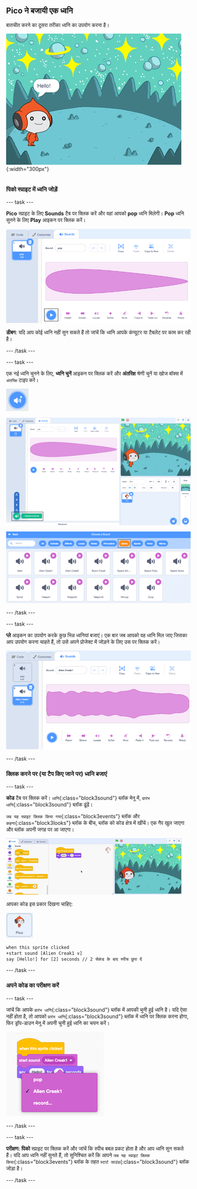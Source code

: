 ## Pico ने बजायी एक ध्वनि

<div style="display: flex; flex-wrap: wrap">
<div style="flex-basis: 200px; flex-grow: 1; margin-right: 15px;">
बातचीत करने का दूसरा तरीका ध्वनि का उपयोग करना है।
</div>
<div>

![Pico स्प्राइट बोले, "हेलो" (Hello)!](images/pico-step2.png){:width="300px"}

</div>
</div>

### पिको स्प्राइट में ध्वनि जोड़ें

--- task ---

**Pico** स्प्राइट के लिए **Sounds** टैब पर क्लिक करें और वहां आपको **pop** ध्वनि मिलेगी। **Pop** ध्वनि सुनने के लिए **Play** आइकन पर क्लिक करें।

![Sounds टैब में pop ध्वनि बजाना।](images/pico-sound-play.png)

**डीबग**: यदि आप कोई ध्वनि नहीं सुन सकते हैं तो जांचें कि ध्वनि आपके कंप्यूटर या टैबलेट पर काम कर रही है।

--- /task ---

--- task ---

एक नई ध्वनि चुनने के लिए, **ध्वनि चुनें** आइकन पर क्लिक करें और **अंतरिक्ष** श्रेणी चुनें या खोज बॉक्स में `अंतरिक्ष` टाइप करें।

!['एक ध्वनि चुनें' आइकन।](images/sound-button.png)

!['एक ध्वनि चुनें' के साथ स्क्रैच संपादक पर प्रकाश डाला गया।](images/pico-choose-sound.png)

![ध्वनि पुस्तकालय में 'अंतरिक्ष' श्रेणी।](images/pico-space-category.png)

--- /task ---

--- task ---

**प्ले** आइकन का उपयोग करके कुछ भिन्न ध्वनियां बजाएं। एक बार जब आपको वह ध्वनि मिल जाए जिसका आप उपयोग करना चाहते हैं, तो उसे अपने प्रोजेक्ट में जोड़ने के लिए उस पर क्लिक करें।

![ध्वनि टैब में पॉप ध्वनि के नीचे दिखाया गया एक उदाहरण ध्वनि (एलियन क्रेक1 ध्वनि)।](images/pico-inserted-sound.png)

--- /task ---

### क्लिक करने पर (या टैप किए जाने पर) ध्वनि बजाएं

--- task ---

**कोड** टैब पर क्लिक करें। `ध्वनि`{:class="block3sound"} ब्लॉक मेनू में, `प्रारंभ ध्वनि`{:class="block3sound"} ब्लॉक ढूंढें।

`जब यह स्प्राइट क्लिक किया गया`{:class="block3events"} ब्लॉक और `कहना`{:class="block3looks"} ब्लॉक के बीच, ब्लॉक को कोड क्षेत्र में खींचें। एक गैप खुल जाएगा और ब्लॉक अपनी जगह पर आ जाएगा।

![दो ब्लॉक के बीच 'स्टार्ट साउंड' ब्लॉक जोड़ा जा रहा है।](images/pico-insert-block.gif)

आपका कोड इस प्रकार दिखना चाहिए:

![पिको स्प्राइट।](images/pico-sprite.png)

```blocks3
when this sprite clicked
+start sound [Alien Creak1 v] 
say [Hello!] for [2] seconds // 2 सेकंड के बाद स्पीच छुपा दें
```

--- /task ---

### अपने कोड का परीक्षण करें

--- task ---

जांचें कि आपके `प्रारंभ ध्वनि`{:class="block3sound"} ब्लॉक में आपकी चुनी हुई ध्वनि है। यदि ऐसा नहीं होता है, तो आपको `प्रारंभ ध्वनि`{:class="block3sound"} ब्लॉक में ध्वनि पर क्लिक करना होगा, फिर ड्रॉप-डाउन मेनू में अपनी चुनी हुई ध्वनि का चयन करें।

!['स्टार्ट साउंड (start sound)' ब्लॉक के भीतर ड्रॉप-डाउन मेनू में Alien Creak 1 ध्वनि पर क्लिक करना।](images/pico-sound-menu.png)

--- /task ---

--- task ---

**परीक्षण:** **पिको** स्प्राइट पर क्लिक करें और जांचें कि स्पीच बबल प्रकट होता है और आप ध्वनि सुन सकते हैं। यदि आप ध्वनि नहीं सुनते हैं, तो सुनिश्चित करें कि आपने `जब यह स्प्राइट क्लिक किया`{:class="block3events"} ब्लॉक के तहत `स्टार्ट साउंड`{:class="block3sound"} ब्लॉक जोड़ा है।

--- /task ---

